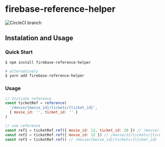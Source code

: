 # firebase-reference-helper
![CircleCI branch](https://img.shields.io/circleci/project/github/prxg22/firebase-reference-helper/master.svg)
## Instalation and Usage
### Quick Start
```bash
$ npm install firebase-reference-helper

# alternatively
$ yarn add firebase-reference-helper
```

### Usage
```js
// Initiate reference
const ticketRef = reference(
  '/movie/{movie_id}/tickets/{ticket_id}',
  { movie_id: '', ticket_id: '' }
)

// use reference
const ref1 = ticketRef.ref({ movie_id: 12, ticket_id: 20 }) // /movie/12/tickets/20
const ref2 = ticketRef.ref({ movie_id: 12 }) // /movie/12/tickets/{ticket_id}
const ref3 = ticketRef.ref() // /movie/{movie_id}/tickets/{ticket_id}

```
